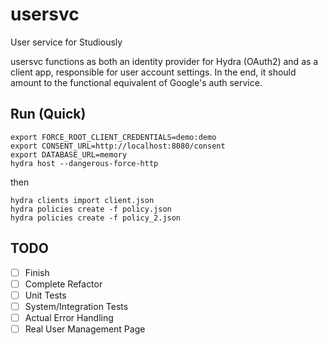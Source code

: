 # usersvc
User service for Studiously

usersvc functions as both an identity provider for Hydra (OAuth2) and as a client app, responsible for user account settings. In the end, it should amount to the functional equivalent of Google's auth service.

## Run (Quick)

```
export FORCE_ROOT_CLIENT_CREDENTIALS=demo:demo
export CONSENT_URL=http://localhost:8080/consent
export DATABASE_URL=memory
hydra host --dangerous-force-http
```

then

```
hydra clients import client.json
hydra policies create -f policy.json
hydra policies create -f policy_2.json
```

## TODO

- [ ] Finish
- [ ] Complete Refactor
- [ ] Unit Tests
- [ ] System/Integration Tests
- [ ] Actual Error Handling
- [ ] Real User Management Page